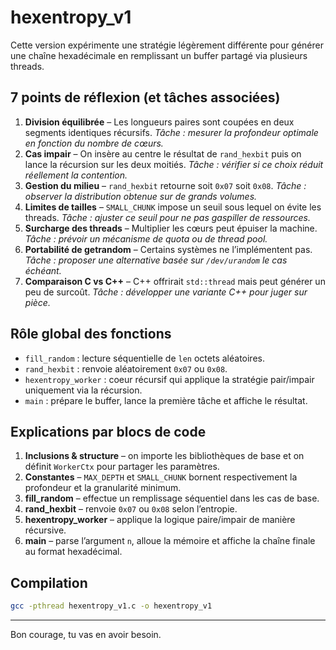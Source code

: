 # hexentropy_v1

Cette version expérimente une stratégie légèrement différente pour générer une chaîne hexadécimale en remplissant un buffer partagé via plusieurs threads.

## 7 points de réflexion (et tâches associées)
1. **Division équilibrée** – Les longueurs paires sont coupées en deux segments identiques récursifs.
   *Tâche : mesurer la profondeur optimale en fonction du nombre de cœurs.*
2. **Cas impair** – On insère au centre le résultat de `rand_hexbit` puis on lance la récursion sur les deux moitiés.
   *Tâche : vérifier si ce choix réduit réellement la contention.*
3. **Gestion du milieu** – `rand_hexbit` retourne soit `0x07` soit `0x08`.
   *Tâche : observer la distribution obtenue sur de grands volumes.*
4. **Limites de tailles** – `SMALL_CHUNK` impose un seuil sous lequel on évite les threads.
   *Tâche : ajuster ce seuil pour ne pas gaspiller de ressources.*
5. **Surcharge des threads** – Multiplier les cœurs peut épuiser la machine.
   *Tâche : prévoir un mécanisme de quota ou de thread pool.*
6. **Portabilité de getrandom** – Certains systèmes ne l’implémentent pas.
   *Tâche : proposer une alternative basée sur `/dev/urandom` le cas échéant.*
7. **Comparaison C vs C++** – C++ offrirait `std::thread` mais peut générer un peu de surcoût.
   *Tâche : développer une variante C++ pour juger sur pièce.*

## Rôle global des fonctions
- `fill_random` : lecture séquentielle de `len` octets aléatoires.
- `rand_hexbit` : renvoie aléatoirement `0x07` ou `0x08`.
- `hexentropy_worker` : coeur récursif qui applique la stratégie pair/impair uniquement via la récursion.
- `main` : prépare le buffer, lance la première tâche et affiche le résultat.

## Explications par blocs de code
1. **Inclusions & structure** – on importe les bibliothèques de base et on définit `WorkerCtx` pour partager les paramètres.
2. **Constantes** – `MAX_DEPTH` et `SMALL_CHUNK` bornent respectivement la profondeur et la granularité minimum.
3. **fill_random** – effectue un remplissage séquentiel dans les cas de base.
4. **rand_hexbit** – renvoie `0x07` ou `0x08` selon l’entropie.
5. **hexentropy_worker** – applique la logique paire/impair de manière récursive.
6. **main** – parse l’argument `n`, alloue la mémoire et affiche la chaîne finale au format hexadécimal.
## Compilation
```bash
gcc -pthread hexentropy_v1.c -o hexentropy_v1
```

---
Bon courage, tu vas en avoir besoin.
